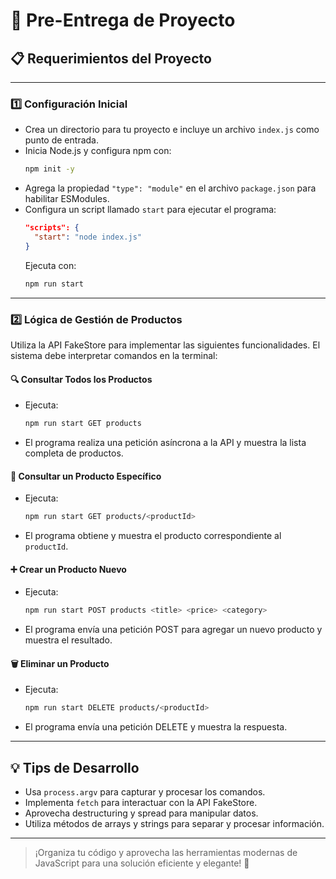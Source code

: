 # 🌟 Pre-Entrega de Proyecto

## 📋 Requerimientos del Proyecto

---

### 1️⃣ Configuración Inicial

- Crea un directorio para tu proyecto e incluye un archivo `index.js` como punto de entrada.
- Inicia Node.js y configura npm con:
  ```bash
  npm init -y
  ```
- Agrega la propiedad `"type": "module"` en el archivo `package.json` para habilitar ESModules.
- Configura un script llamado `start` para ejecutar el programa:
  ```json
  "scripts": {
    "start": "node index.js"
  }
  ```
  Ejecuta con:
  ```bash
  npm run start
  ```

---

### 2️⃣ Lógica de Gestión de Productos

Utiliza la API FakeStore para implementar las siguientes funcionalidades. El sistema debe interpretar comandos en la terminal:

#### 🔍 Consultar Todos los Productos

- Ejecuta:
  ```bash
  npm run start GET products
  ```
- El programa realiza una petición asíncrona a la API y muestra la lista completa de productos.

#### 🔎 Consultar un Producto Específico

- Ejecuta:
  ```bash
  npm run start GET products/<productId>
  ```
- El programa obtiene y muestra el producto correspondiente al `productId`.

#### ➕ Crear un Producto Nuevo

- Ejecuta:
  ```bash
  npm run start POST products <title> <price> <category>
  ```
- El programa envía una petición POST para agregar un nuevo producto y muestra el resultado.

#### 🗑️ Eliminar un Producto

- Ejecuta:
  ```bash
  npm run start DELETE products/<productId>
  ```
- El programa envía una petición DELETE y muestra la respuesta.

---

## 💡 Tips de Desarrollo

- Usa `process.argv` para capturar y procesar los comandos.
- Implementa `fetch` para interactuar con la API FakeStore.
- Aprovecha destructuring y spread para manipular datos.
- Utiliza métodos de arrays y strings para separar y procesar información.

---

> ¡Organiza tu código y aprovecha las herramientas modernas de JavaScript para una solución eficiente y elegante! 🚀
